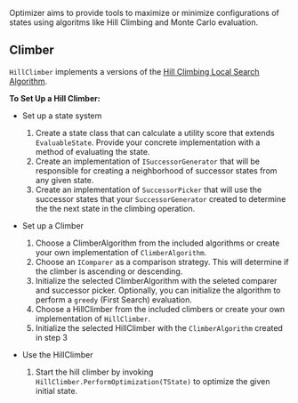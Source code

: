 Optimizer aims to provide tools to maximize or minimize configurations of states using algoritms like Hill Climbing and Monte Carlo evaluation.

## Climber

```HillClimber``` implements a versions of the [Hill Climbing Local Search Algorithm](https://en.wikipedia.org/wiki/Hill_climbing).

**To Set Up a Hill Climber:**

* Set up a state system
  1. Create a state class that can calculate a utility score that extends ```EvaluableState```. Provide your concrete implementation with a method of evaluating the state.
  2. Create an implementation of ```ISuccessorGenerator``` that will be responsible for creating a neighborhood of successor states from any given state.
  3. Create an implementation of ```SuccessorPicker``` that will use the successor states that your ```SuccessorGenerator``` created to determine the the next state in the climbing operation.

* Set up a Climber
  1. Choose a ClimberAlgorithm from the included algorithms or create your own implementation of ```ClimberAlgorithm```.
  2. Choose an ```IComparer``` as a comparison strategy. This will determine if the climber is ascending or descending.
  3. Initialize the selected ClimberAlgorithm with the seleted comparer and successor picker. Optionally, you can initialize the algorithm to perform a ```greedy``` (First Search) evaluation.
  4. Choose a HillClimber from the included climbers or create your own implementation of ```HillClimber```.
  5. Initialize the selected HillClimber with the ```ClimberAlgorithm``` created in step 3
  
* Use the HillClimber
  1. Start the hill climber by invoking ```HillClimber.PerformOptimization(TState)``` to optimize the given initial state.
  
